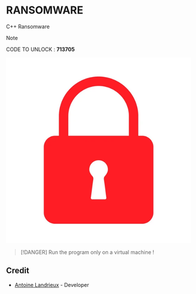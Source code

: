 
# RANSOMWARE

C++ Ransomware

> [!NOTE]
> CODE TO UNLOCK : **713705**

![IMG](resources/github/image.png)

> [!DANGER]
> Run the program only on a virtual machine !

## Credit

- [Antoine Landrieux](https://github.com/AntoineLandrieux) - Developer
